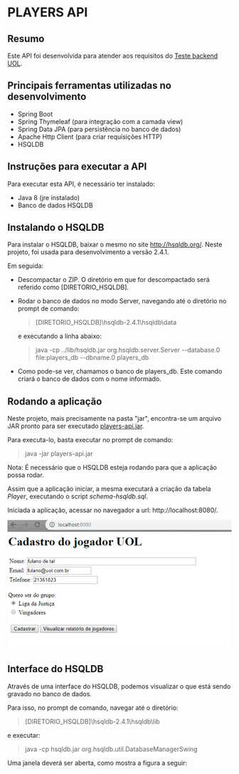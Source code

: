 PLAYERS API
===============

## Resumo

Este API foi desenvolvida para atender aos requisitos do [Teste backend UOL](https://github.com/uolhost/test-backEnd-Java).

## Principais ferramentas utilizadas no desenvolvimento

* Spring Boot
* Spring Thymeleaf (para integração com a camada view)
* Spring Data JPA (para persistência no banco de dados)
* Apache Http Client (para criar requisições HTTP)
* HSQLDB
	
## Instruções para executar a API

Para executar esta API, é necessário ter instalado:

* Java 8 (jre instalado)
* Banco de dados HSQLDB

## Instalando o HSQLDB

Para instalar o HSQLDB, baixar o mesmo no site http://hsqldb.org/. Neste projeto, foi usada para desenvolvimento a versão 2.4.1.

Em seguida:

* Descompactar o ZIP. O diretório em que for descompactado será referido como [DIRETORIO_HSQLDB].

* Rodar o banco de dados no modo Server, navegando até o diretório no prompt de comando:

   > [DIRETORIO_HSQLDB]\hsqldb-2.4.1\hsqldb\data

  e executando a linha abaixo:

   > java -cp ../lib/hsqldb.jar org.hsqldb.server.Server --database.0 file:players_db --dbname.0 players_db

* Como pode-se ver, chamamos o banco de players_db. Este comando criará o banco de dados com o nome informado.

## Rodando a aplicação

Neste projeto, mais precisamente na pasta "jar", encontra-se um arquivo JAR pronto para ser executado [players-api.jar](/jar/players-api.jar).

Para executa-lo, basta executar no prompt de comando:

  > java -jar players-api.jar

Nota: É necessário que o HSQLDB esteja rodando para que a aplicação possa rodar.

Assim que a aplicação iniciar, a mesma executará a criação da tabela _Player_, executando o script *_schema-hsqldb.sql_*.

Iniciada a aplicação, acessar no navegador a url: http://localhost:8080/.

![Tela Inicial - Cadastrar jogador](/referencias/cadastrar_jogador.png)

## Interface do HSQLDB

Através de uma interface do HSQLDB, podemos visualizar o que está sendo gravado no banco de dados.

Para isso, no prompt de comando, navegar até o diretório:

   > [DIRETORIO_HSQLDB]\hsqldb-2.4.1\hsqldb\lib

e executar:

   > java -cp hsqldb.jar org.hsqldb.util.DatabaseManagerSwing

Uma janela deverá ser aberta, como mostra a figura a seguir:

